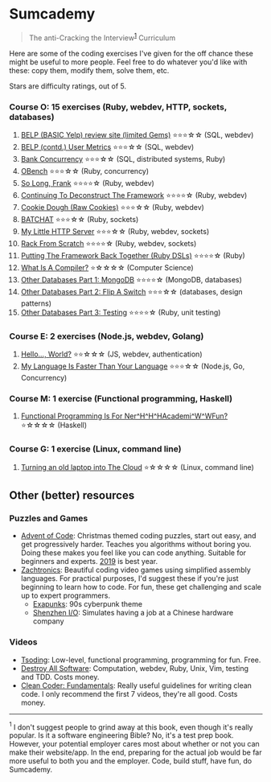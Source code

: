 # Sumcademy

> The anti-Cracking the Interview<sup>[1](#cracking)</sup> Curriculum

Here are some of the coding exercises I've given for the off chance these
might be useful to more people. Feel free to do whatever you'd like with these: copy
them, modify them, solve them, etc.

Stars are difficulty ratings, out of 5.

### Course O: 15 exercises (Ruby, webdev, HTTP, sockets, databases)
1. [BELP (BASIC Yelp) review site (limited Gems)](./course_o/01-belp-(basic-yelp)-review-site-(limited-gems)-***••(webdev,sql))  ⭐⭐⭐☆☆ (SQL, webdev)
2. [BELP (contd.) User Metrics](./course_o/02-belp-(contd.)-user-metrics-***••(webdev,sql)) ⭐⭐⭐☆☆ (SQL, webdev)
3. [Bank Concurrency](./course_o/03-bank-concurrency-***••(distributed-systems,sql,ruby)) ⭐⭐⭐☆☆ (SQL, distributed systems, Ruby)
4. [OBench](./course_o/04-obench-***••(concurrency,ruby)) ⭐⭐⭐☆☆ (Ruby, concurrency)
5. [So Long, Frank](./course_o/05-so-long-frank-****•(ruby,webdev)) ⭐⭐⭐⭐☆ (Ruby, webdev)
6. [Continuing To Deconstruct The Framework](./course_o/06-continuing-to-deconstruct-the-framework-****•(ruby,webdev)) ⭐⭐⭐⭐☆ (Ruby, webdev)
7. [Cookie Dough (Raw Cookies)](./course_o/07-cookie-dough-(raw-cookies)-***••(ruby,webdev)) ⭐⭐⭐☆☆ (Ruby, webdev)
8. [BATCHAT](./course_o/08-batchat-***••(ruby,sockets)) ⭐⭐⭐☆☆ (Ruby, sockets)
9. [My Little HTTP Server](./course_o/09-my-little-http-server-***••(ruby,webdev,sockets)) ⭐⭐⭐☆☆ (Ruby, webdev, sockets)
10. [Rack From Scratch](./course_o/10-rack-from-scratch-****•(ruby,webdev,sockets)) ⭐⭐⭐⭐☆ (Ruby, webdev, sockets)
11. [Putting The Framework Back Together (Ruby DSLs)](./course_o/11-putting-the-framework-back-together-(ruby-dsls)-****•(ruby)) ⭐⭐⭐⭐☆ (Ruby)
12. [What Is A Compiler?](./course_o/12-what-is-a-compiler?-*••••(computer-science)) ⭐☆☆☆☆  (Computer Science)
13. [Other Databases Part 1: MongoDB](./course_o/13-other-databases-part-1-mongodb-****•(databases,mongodb)) ⭐⭐⭐⭐☆ (MongoDB, databases)
14. [Other Databases Part 2: Flip A Switch](./course_o/14-other-databases-part-2-flip-a-switch-***••(databases,design-patterns)) ⭐⭐⭐☆☆ (databases, design patterns)
15. [Other Databases Part 3: Testing](./course_o/15-other-databases-part-3-testing-****•(ruby,unit-testing)) ⭐⭐⭐⭐☆ (Ruby, unit testing)

### Course E: 2 exercises (Node.js, webdev, Golang)

1. [Hello..., World?](./course_e/01-hello...%2Cworld%3F-**•••(js%2Cwebdev%2Cauth)) ⭐⭐☆☆☆
   (JS, webdev, authentication)
2. [My Language Is Faster Than Your Language](./course_e/02-my-language-is-faster-than-your-language-***••(node.js%2Cgolang%2Cconcurrency))
   ⭐⭐⭐☆☆ (Node.js, Go, Concurrency)
### Course M: 1 exercise (Functional programming, Haskell)

1. [Functional Programming Is For Ner^H^H^HAcademi^W^WFun?](./course_m/01-functional-programming-is-for-ner%5Eh%5Eh%5Ehacademi%5Ew%5Ewfun%3F-*••••(haskell))
   ⭐☆☆☆☆ (Haskell)

### Course G: 1 exercise (Linux, command line)

1. [Turning an old laptop into The Cloud](./course_g/01-turning-an-old-laptop-into-the-cloud-*••••(linux%2Ccommand-line))
   ⭐☆☆☆☆ (Linux, command line)

## Other (better) resources
### Puzzles and Games
- [Advent of Code](https://adventofcode.com/): Christmas themed coding puzzles, start out easy, and get progressively harder. Teaches you algorithms without boring you. Doing these makes you feel like you can code anything. Suitable for beginners and experts. [2019](https://adventofcode.com/2019) is best year.
- [Zachtronics](https://zachtronics.com/): Beautiful coding video games using simplified assembly languages. For practical purposes, I'd suggest these if you're just beginning to learn how to code. For fun, these get challenging and scale up to expert programmers. 
  - [Exapunks](https://zachtronics.com/exapunks/): 90s cyberpunk theme
  - [Shenzhen I/O](https://zachtronics.com/shenzhen-io/): Simulates having a job at a Chinese hardware company
### Videos
- [Tsoding](https://youtube.com/tsoding): Low-level, functional programming, programming for fun. Free.
- [Destroy All Software](https://www.destroyallsoftware.com/): Computation, webdev, Ruby, Unix, Vim, testing and TDD. Costs money.
- [Clean Coder: Fundamentals](https://cleancoders.com/series/clean-code/fundamentals): Really useful guidelines for writing clean code. I only recommend the first 7 videos, they're all good. Costs money.

---

<a name="cracking"><sup>1</sup></a> I don't suggest people to grind away at this book, even though it's really popular. Is it a software engineering Bible? No, it's a test prep book. However, your potential employer cares most about
whether or not you can make their website/app. In the end, preparing for the actual job would be far more useful to both you and the employer. Code, build stuff, have fun, do Sumcademy.
